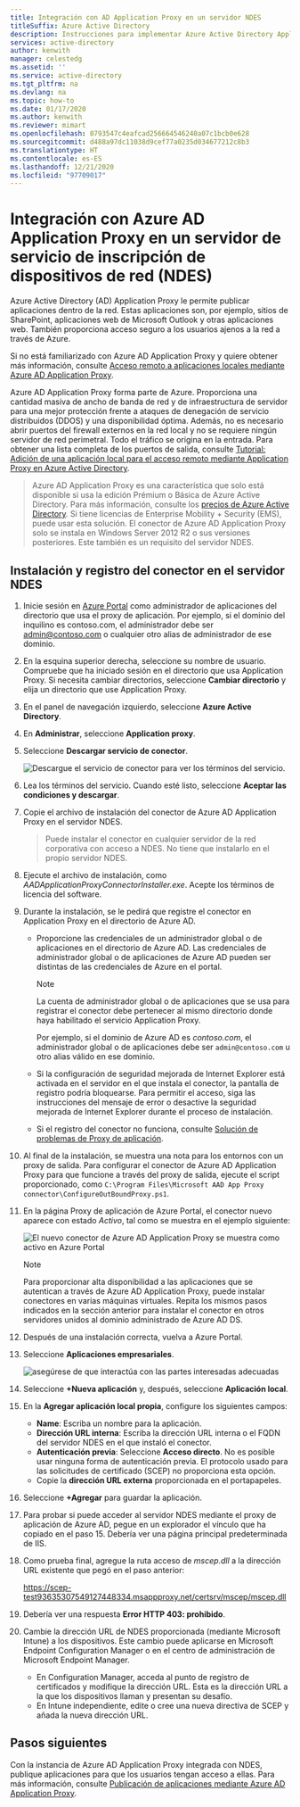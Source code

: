```yaml
---
title: Integración con AD Application Proxy en un servidor NDES
titleSuffix: Azure Active Directory
description: Instrucciones para implementar Azure Active Directory Application Proxy para proteger el servidor NDES.
services: active-directory
author: kenwith
manager: celestedg
ms.assetid: ''
ms.service: active-directory
ms.tgt_pltfrm: na
ms.devlang: na
ms.topic: how-to
ms.date: 01/17/2020
ms.author: kenwith
ms.reviewer: mimart
ms.openlocfilehash: 0793547c4eafcad256664546240a07c1bcb0e628
ms.sourcegitcommit: d488a97dc11038d9cef77a0235d034677212c8b3
ms.translationtype: HT
ms.contentlocale: es-ES
ms.lasthandoff: 12/21/2020
ms.locfileid: "97709017"
---
```

# <a name="integrate-with-azure-ad-application-proxy-on-a-network-device-enrollment-service-ndes-server"></a>Integración con Azure AD Application Proxy en un servidor de servicio de inscripción de dispositivos de red (NDES)

Azure Active Directory (AD) Application Proxy le permite publicar aplicaciones dentro de la red. Estas aplicaciones son, por ejemplo, sitios de SharePoint, aplicaciones web de Microsoft Outlook y otras aplicaciones web. También proporciona acceso seguro a los usuarios ajenos a la red a través de Azure.

Si no está familiarizado con Azure AD Application Proxy y quiere obtener más información, consulte [Acceso remoto a aplicaciones locales mediante Azure AD Application Proxy](application-proxy.md).

Azure AD Application Proxy forma parte de Azure. Proporciona una cantidad masiva de ancho de banda de red y de infraestructura de servidor para una mejor protección frente a ataques de denegación de servicio distribuidos (DDOS) y una disponibilidad óptima. Además, no es necesario abrir puertos del firewall externos en la red local y no se requiere ningún servidor de red perimetral. Todo el tráfico se origina en la entrada. Para obtener una lista completa de los puertos de salida, consulte [Tutorial: Adición de una aplicación local para el acceso remoto mediante Application Proxy en Azure Active Directory](./application-proxy-add-on-premises-application.md#prepare-your-on-premises-environment).

> Azure AD Application Proxy es una característica que solo está disponible si usa la edición Prémium o Básica de Azure Active Directory. Para más información, consulte los [precios de Azure Active Directory](https://azure.microsoft.com/pricing/details/active-directory/). 
> Si tiene licencias de Enterprise Mobility + Security (EMS), puede usar esta solución.
> El conector de Azure AD Application Proxy solo se instala en Windows Server 2012 R2 o sus versiones posteriores. Este también es un requisito del servidor NDES.

## <a name="install-and-register-the-connector-on-the-ndes-server"></a>Instalación y registro del conector en el servidor NDES

1. Inicie sesión en [Azure Portal](https://portal.azure.com/) como administrador de aplicaciones del directorio que usa el proxy de aplicación. Por ejemplo, si el dominio del inquilino es contoso.com, el administrador debe ser admin@contoso.com o cualquier otro alias de administrador de ese dominio.
1. En la esquina superior derecha, seleccione su nombre de usuario. Compruebe que ha iniciado sesión en el directorio que usa Application Proxy. Si necesita cambiar directorios, seleccione **Cambiar directorio** y elija un directorio que use Application Proxy.
1. En el panel de navegación izquierdo, seleccione **Azure Active Directory**.
1. En **Administrar**, seleccione **Application proxy**.
1. Seleccione **Descargar servicio de conector**.

    ![Descargue el servicio de conector para ver los términos del servicio.](./media/active-directory-app-proxy-protect-ndes/application-proxy-download-connector-service.png)

1. Lea los términos del servicio. Cuando esté listo, seleccione **Aceptar las condiciones y descargar**.
1. Copie el archivo de instalación del conector de Azure AD Application Proxy en el servidor NDES. 
   > Puede instalar el conector en cualquier servidor de la red corporativa con acceso a NDES. No tiene que instalarlo en el propio servidor NDES.
1. Ejecute el archivo de instalación, como *AADApplicationProxyConnectorInstaller.exe*. Acepte los términos de licencia del software.
1. Durante la instalación, se le pedirá que registre el conector en Application Proxy en el directorio de Azure AD.
   * Proporcione las credenciales de un administrador global o de aplicaciones en el directorio de Azure AD. Las credenciales de administrador global o de aplicaciones de Azure AD pueden ser distintas de las credenciales de Azure en el portal.

        > [!NOTE]
        > La cuenta de administrador global o de aplicaciones que se usa para registrar el conector debe pertenecer al mismo directorio donde haya habilitado el servicio Application Proxy.
        >
        > Por ejemplo, si el dominio de Azure AD es *contoso.com*, el administrador global o de aplicaciones debe ser `admin@contoso.com` u otro alias válido en ese dominio.

   * Si la configuración de seguridad mejorada de Internet Explorer está activada en el servidor en el que instala el conector, la pantalla de registro podría bloquearse. Para permitir el acceso, siga las instrucciones del mensaje de error o desactive la seguridad mejorada de Internet Explorer durante el proceso de instalación.
   * Si el registro del conector no funciona, consulte [Solución de problemas de Proxy de aplicación](application-proxy-troubleshoot.md).
1. Al final de la instalación, se muestra una nota para los entornos con un proxy de salida. Para configurar el conector de Azure AD Application Proxy para que funcione a través del proxy de salida, ejecute el script proporcionado, como `C:\Program Files\Microsoft AAD App Proxy connector\ConfigureOutBoundProxy.ps1`.
1. En la página Proxy de aplicación de Azure Portal, el conector nuevo aparece con estado *Activo*, tal como se muestra en el ejemplo siguiente:

    ![El nuevo conector de Azure AD Application Proxy se muestra como activo en Azure Portal](./media/active-directory-app-proxy-protect-ndes/connected-app-proxy.png)

    > [!NOTE]
    > Para proporcionar alta disponibilidad a las aplicaciones que se autentican a través de Azure AD Application Proxy, puede instalar conectores en varias máquinas virtuales. Repita los mismos pasos indicados en la sección anterior para instalar el conector en otros servidores unidos al dominio administrado de Azure AD DS.

1. Después de una instalación correcta, vuelva a Azure Portal.

1. Seleccione **Aplicaciones empresariales**.

   ![asegúrese de que interactúa con las partes interesadas adecuadas](./media/active-directory-app-proxy-protect-ndes/azure-active-directory-enterprise-applications.png)

1. Seleccione **+Nueva aplicación** y, después, seleccione **Aplicación local**. 

1. En la **Agregar aplicación local propia**, configure los siguientes campos:

   * **Name**: Escriba un nombre para la aplicación.
   * **Dirección URL interna**: Escriba la dirección URL interna o el FQDN del servidor NDES en el que instaló el conector.
   * **Autenticación previa**: Seleccione **Acceso directo**. No es posible usar ninguna forma de autenticación previa. El protocolo usado para las solicitudes de certificado (SCEP) no proporciona esta opción.
   * Copie la **dirección URL externa** proporcionada en el portapapeles.

1. Seleccione **+Agregar** para guardar la aplicación.

1. Para probar si puede acceder al servidor NDES mediante el proxy de aplicación de Azure AD, pegue en un explorador el vínculo que ha copiado en el paso 15. Debería ver una página principal predeterminada de IIS.

1. Como prueba final, agregue la ruta acceso de *mscep.dll* a la dirección URL existente que pegó en el paso anterior:

   https://scep-test93635307549127448334.msappproxy.net/certsrv/mscep/mscep.dll

1. Debería ver una respuesta **Error HTTP 403: prohibido**.

1. Cambie la dirección URL de NDES proporcionada (mediante Microsoft Intune) a los dispositivos. Este cambio puede aplicarse en Microsoft Endpoint Configuration Manager o en el centro de administración de Microsoft Endpoint Manager.

   * En Configuration Manager, acceda al punto de registro de certificados y modifique la dirección URL. Esta es la dirección URL a la que los dispositivos llaman y presentan su desafío.
   * En Intune independiente, edite o cree una nueva directiva de SCEP y añada la nueva dirección URL.

## <a name="next-steps"></a>Pasos siguientes

Con la instancia de Azure AD Application Proxy integrada con NDES, publique aplicaciones para que los usuarios tengan acceso a ellas. Para más información, consulte [Publicación de aplicaciones mediante Azure AD Application Proxy](./application-proxy-add-on-premises-application.md).
